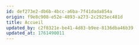 ```yaml
---
id: def273e2-db6b-4bcc-a6ba-7f41dada854a
origin: f9e8c908-e52e-4893-a273-2c2925ec481d
title: Accueil
updated_by: c2f8321e-be41-4d83-b9ee-8136dba46b39
updated_at: 1761490011
---
```

